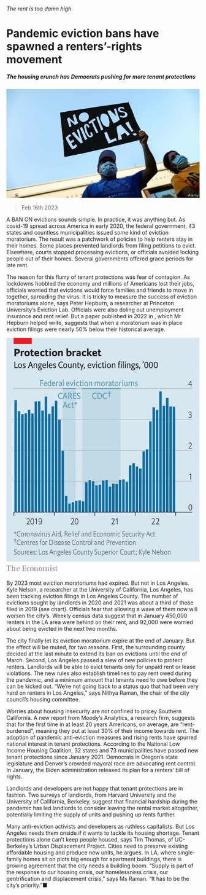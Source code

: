 ###### The rent is too damn high

# Pandemic eviction bans have spawned a renters’-rights movement 

##### The housing crunch has Democrats pushing for more tenant protections 

![image](images/20230218_USP505.jpg) 

> Feb 16th 2023 

A BAN ON evictions sounds simple. In practice, it was anything but. As covid-19 spread across America in early 2020, the federal government, 43 states and countless municipalities issued some kind of eviction moratorium. The result was a patchwork of policies to help renters stay in their homes. Some places prevented landlords from filing petitions to evict. Elsewhere, courts stopped processing evictions, or officials avoided locking people out of their homes. Several governments offered grace periods for late rent.

The reason for this flurry of tenant protections was fear of contagion. As lockdowns hobbled the economy and millions of Americans lost their jobs, officials worried that evictions would force families and friends to move in together, spreading the virus. It is tricky to measure the success of eviction moratoriums alone, says Peter Hepburn, a researcher at Princeton University’s Eviction Lab. Officials were also doling out unemployment insurance and rent relief. But a paper published in 2022 in , which Mr Hepburn helped write, suggests that when a moratorium was in place eviction filings were nearly 50% below their historical average. 

![image](images/20230218_USC839.png) 


By 2023 most eviction moratoriums had expired. But not in Los Angeles. Kyle Nelson, a researcher at the University of California, Los Angeles, has been tracking eviction filings in Los Angeles County. The number of evictions sought by landlords in 2020 and 2021 was about a third of those filed in 2019 (see chart). Officials fear that allowing a wave of them now will worsen the city’s. Weekly census data suggest that in January 450,000 renters in the LA area were behind on their rent, and 92,000 were worried about being evicted in the next two months.

The city finally let its eviction moratorium expire at the end of January. But the effect will be muted, for two reasons. First, the surrounding county decided at the last minute to extend its ban on evictions until the end of March. Second, Los Angeles passed a slew of new policies to protect renters. Landlords will be able to evict tenants only for unpaid rent or lease violations. The new rules also establish timelines to pay rent owed during the pandemic, and a minimum amount that tenants need to owe before they can be kicked out. “We’re not going back to a status quo that had been very hard on renters in Los Angeles,” says Nithya Raman, the chair of the city council’s housing committee. 

Worries about housing insecurity are not confined to pricey Southern California. A new report from Moody’s Analytics, a research firm, suggests that for the first time in at least 20 years Americans, on average, are “rent-burdened”, meaning they put at least 30% of their income towards rent. The adoption of pandemic anti-eviction measures and rising rents have spurred national interest in tenant protections. According to the National Low Income Housing Coalition, 32 states and 73 municipalities have passed new tenant protections since January 2021. Democrats in Oregon’s state legislature and Denver’s crowded mayoral race are advocating rent control. In January, the Biden administration released its plan for a renters’ bill of rights.

Landlords and developers are not happy that tenant protections are in fashion. Two surveys of landlords, from Harvard University and the University of California, Berkeley, suggest that financial hardship during the pandemic has led landlords to consider leaving the rental market altogether, potentially limiting the supply of units and pushing up rents further.

Many anti-eviction activists  and developers as ruthless capitalists. But Los Angeles needs them onside if it wants to tackle its housing shortage. Tenant protections alone can’t keep people housed, says Tim Thomas, of UC-Berkeley’s Urban Displacement Project. Cities need to preserve existing affordable housing and produce new units, he argues. In LA, where single-family homes sit on plots big enough for apartment buildings, there is growing agreement that the city needs a building boom. “Supply is part of the response to our housing crisis, our homelessness crisis, our gentrification and displacement crisis,” says Ms Raman. “It has to be the city’s priority.”■


